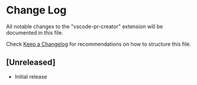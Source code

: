 # Change Log

All notable changes to the "vscode-pr-creator" extension will be documented in this file.

Check [Keep a Changelog](http://keepachangelog.com/) for recommendations on how to structure this file.

## [Unreleased]

- Initial release